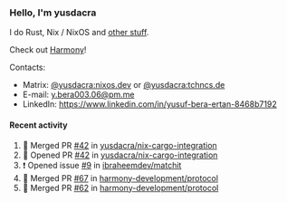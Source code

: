### Hello, I'm yusdacra

I do Rust, Nix / NixOS and [other stuff](https://yusdacra.gitlab.io/about).

Check out [Harmony](https://github.com/harmony-development)!

Contacts:
- Matrix: [@yusdacra:nixos.dev](https://matrix.to/#/@yusdacra:nixos.dev) or [@yusdacra:tchncs.de](https://matrix.to/#/@yusdacra:tchncs.de)
- E-mail: y.bera003.06@pm.me
- LinkedIn: https://www.linkedin.com/in/yusuf-bera-ertan-8468b7192

#### Recent activity

<!--START_SECTION:activity-->
1. 🎉 Merged PR [#42](https://github.com/yusdacra/nix-cargo-integration/pull/42) in [yusdacra/nix-cargo-integration](https://github.com/yusdacra/nix-cargo-integration)
2. 💪 Opened PR [#42](https://github.com/yusdacra/nix-cargo-integration/pull/42) in [yusdacra/nix-cargo-integration](https://github.com/yusdacra/nix-cargo-integration)
3. ❗️ Opened issue [#9](https://github.com/ibraheemdev/matchit/issues/9) in [ibraheemdev/matchit](https://github.com/ibraheemdev/matchit)
4. 🎉 Merged PR [#67](https://github.com/harmony-development/protocol/pull/67) in [harmony-development/protocol](https://github.com/harmony-development/protocol)
5. 🎉 Merged PR [#62](https://github.com/harmony-development/protocol/pull/62) in [harmony-development/protocol](https://github.com/harmony-development/protocol)
<!--END_SECTION:activity-->
